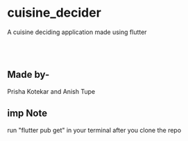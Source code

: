 # cuisine_decider

A cuisine deciding application made using flutter 

<br></br>

## Made by-
Prisha Kotekar and 
Anish Tupe 

## imp Note
run "flutter pub get" in your terminal after you clone the repo
